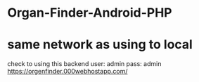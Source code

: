 # Organ-Finder-Android-PHP
# same network as using to local
check to using this backend 
user: admin 
pass: admin
https://orgenfinder.000webhostapp.com/

